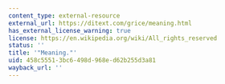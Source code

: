 ```yaml
---
content_type: external-resource
external_url: https://ditext.com/grice/meaning.html
has_external_license_warning: true
license: https://en.wikipedia.org/wiki/All_rights_reserved
status: ''
title: '"Meaning."'
uid: 458c5551-3bc6-498d-968e-d62b255d3a81
wayback_url: ''
---
```

